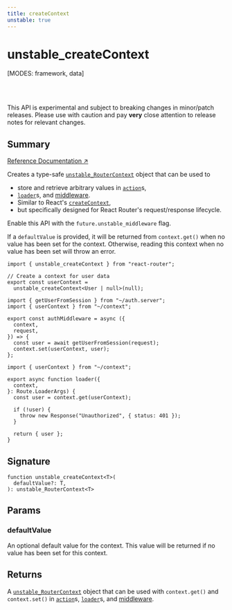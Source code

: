```yaml
---
title: createContext
unstable: true
---
```


# unstable_createContext

<!--
⚠️ ⚠️ IMPORTANT ⚠️ ⚠️ 

Thank you for helping improve our documentation!

This file is auto-generated from the JSDoc comments in the source
code, so please edit the JSDoc comments in the file below and this
file will be re-generated once those changes are merged.

https://github.com/remix-run/react-router/blob/main/packages/react-router/lib/router/utils.ts
-->

[MODES: framework, data]

<br />
<br />

<docs-warning>This API is experimental and subject to breaking changes in 
minor/patch releases. Please use with caution and pay **very** close attention 
to release notes for relevant changes.</docs-warning>

## Summary

[Reference Documentation ↗](https://api.reactrouter.com/v7/functions/react_router.unstable_createContext.html)

Creates a type-safe [`unstable_RouterContext`](https://api.reactrouter.com/v7/interfaces/react_router.unstable_RouterContext.html) object that can be used to
* store and retrieve arbitrary values in [`action`](../../start/framework/route-module#action)s,
* [`loader`](../../start/framework/route-module#loader)s, and [middleware](../../how-to/middleware).
* Similar to React's [`createContext`](https://react.dev/reference/react/createContext),
* but specifically designed for React Router's request/response lifecycle.

<docs-warning>Enable this API with the `future.unstable_middleware` flag.</docs-warning>

If a `defaultValue` is provided, it will be returned from `context.get()`
when no value has been set for the context. Otherwise, reading this context
when no value has been set will throw an error.

```tsx filename=app/context.ts
import { unstable_createContext } from "react-router";

// Create a context for user data
export const userContext =
  unstable_createContext<User | null>(null);
```

```tsx filename=app/middleware/auth.ts
import { getUserFromSession } from "~/auth.server";
import { userContext } from "~/context";

export const authMiddleware = async ({
  context,
  request,
}) => {
  const user = await getUserFromSession(request);
  context.set(userContext, user);
};
```

```tsx filename=app/routes/profile.tsx
import { userContext } from "~/context";

export async function loader({
  context,
}: Route.LoaderArgs) {
  const user = context.get(userContext);

  if (!user) {
    throw new Response("Unauthorized", { status: 401 });
  }

  return { user };
}
```

## Signature

```tsx
function unstable_createContext<T>(
  defaultValue?: T,
): unstable_RouterContext<T>
```

## Params

### defaultValue

An optional default value for the context. This value will be returned if no value has been set for this context.

## Returns

A [`unstable_RouterContext`](https://api.reactrouter.com/v7/interfaces/react_router.unstable_RouterContext.html) object that can be used with
`context.get()` and `context.set()` in [`action`](../../start/framework/route-module#action)s,
[`loader`](../../start/framework/route-module#loader)s, and [middleware](../../how-to/middleware).

